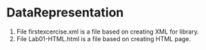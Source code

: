 # DataRepresentation

1. File firstexcercise.xml is a file based on creating XML for library.
2. File Lab01-HTML.html is a file based on creating HTML page.
